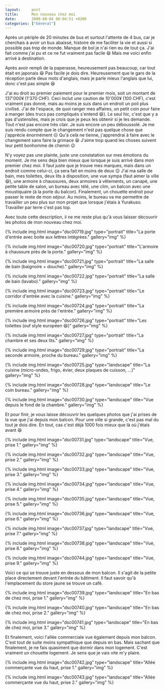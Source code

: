 ```yaml
---
layout:     post
title:      Mon nouveau chez moi
date:       2008-08-04 08:04:51 +0200
categories: ["Général"]
---
```


Après un périple de 20 minutes de bus et surtout l'attente de 4 bus, car je cherchais à avoir un bus abaissé,
histoire de me faciliter la vie et aussi si possible pas trop de monde. Manque de bol je n'ai rien eu de tout ça.
J'ai fait comme j'ai pu et ce ne fut vraiment pas facile :laughing: Mais me voici enfin arrivé à destination.

<!--more-->

Après avoir rempli de la paperasse, heureusement pas beaucoup, car tout était en japonais :laughing: Pas facile je dois
dire. Heureusement que le gars de la réception parle deux mots d'anglais, mais je parle mieux l'anglais que lui,
donc c'est pas simple :laughing:

J'ai eu droit au premier paiement pour le premier mois, soit un montant de 137'000¥ (1'370 CHF). Ceci inclut une
caution de 10'000¥ (100 CHF), c'est vraiment pas donné, mais au moins je suis dans un endroit un poil plus
civilisé. J'ai de l'espace, de quoi ranger mes affaires, un petit coin pour faire à manger (des trucs pas
compliqués s'entend :laughing:). Le seul hic, c'est que y a pas d'ustensiles, mais je crois que je peux les obtenir si je
les demande. Tout n'est pas encore très clair. Je suis encore un peu déboussolé. Je me suis rendu compte que le
changement n'est pas quelque chose que j'apprécie énormément :confounded: Qu'à celà ne tienne, j'apprendrai à faire avec le
changement sans faire la grimace :laughing: J'aime trop quand les choses suivent leur petit bonhomme de chemin :wink:

N'y voyez pas une plainte, juste une constatation sur mes émotions du moment. Je me sens deja bien mieux que
lorsque je suis arrivé dans mon premier chez moi. Il faut juste que je trouve mes marques, mais dans un endroit
comme celui-ci, ça sera fait en moins de deux :wink: J'ai ma salle de bain, mes toilettes, deux lits à disposition, une
vue sympa (faut aimer la ville :laughing:), une armoire à chaussures, deux armoires à vêtements, un canapé, une petite
table de salon, un bureau avec télé, une clim, un balcon avec une moustiquaire (à la porte du balcon). Finalement,
un chouette endroit pour passer le reste de mon séjour. Au moins, le bureau va me permettre de travailler un peu
plus sur mon projet que lorsque j'étais à Yurakuso. Travailler par terre c'est pas top.

Avec toute cette description, il ne me reste plus qu'à vous laisser découvrir les photos de mon nouveau chez moi.

<!-- /assets/images/2008-08-04-mon-nouveau-chez-moi/dsc00719.jpg -->
{% include img.html
    image="dsc00719.jpg"
    type="portrait"
    title="La porte d'entrée avec boite aux lettres intégrées."
    gallery="img"
%}

<!-- /assets/images/2008-08-04-mon-nouveau-chez-moi/dsc00720.jpg -->
{% include img.html
    image="dsc00720.jpg"
    type="portrait"
    title="L'armoire à chaussure près de la porte."
    gallery="img"
%}

<!-- /assets/images/2008-08-04-mon-nouveau-chez-moi/dsc00721.jpg -->
{% include img.html
    image="dsc00721.jpg"
    type="portrait"
    title="La salle de bain (baignoire + douche)."
    gallery="img"
%}

<!-- /assets/images/2008-08-04-mon-nouveau-chez-moi/dsc00722.jpg -->
{% include img.html
    image="dsc00722.jpg"
    type="portrait"
    title="La salle de bain (lavabo)."
    gallery="img"
%}

<!-- /assets/images/2008-08-04-mon-nouveau-chez-moi/dsc00723.jpg -->
{% include img.html
    image="dsc00723.jpg"
    type="portrait"
    title="Le corridor d'entrée avec la cuisine."
    gallery="img"
%}

<!-- /assets/images/2008-08-04-mon-nouveau-chez-moi/dsc00724.jpg -->
{% include img.html
    image="dsc00724.jpg"
    type="portrait"
    title="La première armoire près de l'entrée."
    gallery="img"
%}

<!-- /assets/images/2008-08-04-mon-nouveau-chez-moi/dsc00726.jpg -->
{% include img.html
    image="dsc00726.jpg"
    type="portrait"
    title="Les toilettes (ouf style européen :laughing:)"
    gallery="img"
%}

<!-- /assets/images/2008-08-04-mon-nouveau-chez-moi/dsc00727.jpg -->
{% include img.html
    image="dsc00727.jpg"
    type="portrait"
    title="La chambre et ses deux lits."
    gallery="img"
%}

<!-- /assets/images/2008-08-04-mon-nouveau-chez-moi/dsc00729.jpg -->
{% include img.html
    image="dsc00729.jpg"
    type="portrait"
    title="La seconde armoire, proche du bureau."
    gallery="img"
%}

<!-- /assets/images/2008-08-04-mon-nouveau-chez-moi/dsc00725.jpg -->
{% include img.html
    image="dsc00725.jpg"
    type="landscape"
    title="La cuisine (micro-ondes, frigo, évier, deux plaques de cuisson, ...)"
    gallery="img"
%}

<!-- /assets/images/2008-08-04-mon-nouveau-chez-moi/dsc00728.jpg -->
{% include img.html
    image="dsc00728.jpg"
    type="landscape"
    title="Le coin bureau."
    gallery="img"
%}

<!-- /assets/images/2008-08-04-mon-nouveau-chez-moi/dsc00730.jpg -->
{% include img.html
    image="dsc00730.jpg"
    type="landscape"
    title="Vue depuis le fond de la chambre."
    gallery="img"
%}

Et pour finir, je vous laisse découvrir les quelques photos que j'ai prises de la vue que j'ai depuis mon balcon.
Pour une ville si grande, c'est pas mal du tout je dois dire. En tout, cas c'est déjà 1000 fois mieux que là où
j'étais avant :laughing:

<!-- /assets/images/2008-08-04-mon-nouveau-chez-moi/dsc00731.jpg -->
{% include img.html
    image="dsc00731.jpg"
    type="landscape"
    title="Vue, prise 1."
    gallery="img"
%}

<!-- /assets/images/2008-08-04-mon-nouveau-chez-moi/dsc00732.jpg -->
{% include img.html
    image="dsc00732.jpg"
    type="landscape"
    title="Vue, prise 2."
    gallery="img"
%}

<!-- /assets/images/2008-08-04-mon-nouveau-chez-moi/dsc00733.jpg -->
{% include img.html
    image="dsc00733.jpg"
    type="landscape"
    title="Vue, prise 3."
    gallery="img"
%}

<!-- /assets/images/2008-08-04-mon-nouveau-chez-moi/dsc00734.jpg -->
{% include img.html
    image="dsc00734.jpg"
    type="landscape"
    title="Vue, prise 4."
    gallery="img"
%}

<!-- /assets/images/2008-08-04-mon-nouveau-chez-moi/dsc00735.jpg -->
{% include img.html
    image="dsc00735.jpg"
    type="landscape"
    title="Vue, prise 5."
    gallery="img"
%}

<!-- /assets/images/2008-08-04-mon-nouveau-chez-moi/dsc00736.jpg -->
{% include img.html
    image="dsc00736.jpg"
    type="landscape"
    title="Vue, prise 6."
    gallery="img"
%}

<!-- /assets/images/2008-08-04-mon-nouveau-chez-moi/dsc00737.jpg -->
{% include img.html
    image="dsc00737.jpg"
    type="landscape"
    title="Vue, prise 7."
    gallery="img"
%}

<!-- /assets/images/2008-08-04-mon-nouveau-chez-moi/dsc00738.jpg -->
{% include img.html
    image="dsc00738.jpg"
    type="landscape"
    title="Vue, prise 8."
    gallery="img"
%}

<!-- /assets/images/2008-08-04-mon-nouveau-chez-moi/dsc00744.jpg -->
{% include img.html
    image="dsc00744.jpg"
    type="landscape"
    title="Vue, prise 9."
    gallery="img"
%}

Voici ce qui se trouve juste en dessous de mon balcon. Il s'agit de la petite place directement devant l'entrée du
bâtiment. Il faut savoir qu'à l'emplacement du store jaune se trouve un café.

<!-- /assets/images/2008-08-04-mon-nouveau-chez-moi/dsc00739.jpg -->
{% include img.html
    image="dsc00739.jpg"
    type="landscape"
    title="En bas de chez moi, prise 1."
    gallery="img"
%}

<!-- /assets/images/2008-08-04-mon-nouveau-chez-moi/dsc00740.jpg -->
{% include img.html
    image="dsc00740.jpg"
    type="landscape"
    title="En bas de chez moi, prise 2."
    gallery="img"
%}

<!-- /assets/images/2008-08-04-mon-nouveau-chez-moi/dsc00741.jpg -->
{% include img.html
    image="dsc00741.jpg"
    type="landscape"
    title="En bas de chez moi, prise 3."
    gallery="img"
%}

Et finalement, voici l'allée commerciale vue également depuis mon balcon. C'est tout de suite moins sympathique que
depuis en bas. Mais sachant que finalement, je ne fais quasiment que dormir dans mon logement. C'est vraiment un
chouette logement. Je sens que je vais vite m'y plaire.

<!-- /assets/images/2008-08-04-mon-nouveau-chez-moi/dsc00742.jpg -->
{% include img.html
    image="dsc00742.jpg"
    type="landscape"
    title="Allée commerçante vue du haut, prise 1."
    gallery="img"
%}

<!-- /assets/images/2008-08-04-mon-nouveau-chez-moi/dsc00743.jpg -->
{% include img.html
    image="dsc00743.jpg"
    type="landscape"
    title="Allée commerçante vue du haut, prise 2."
    gallery="img"
%}

